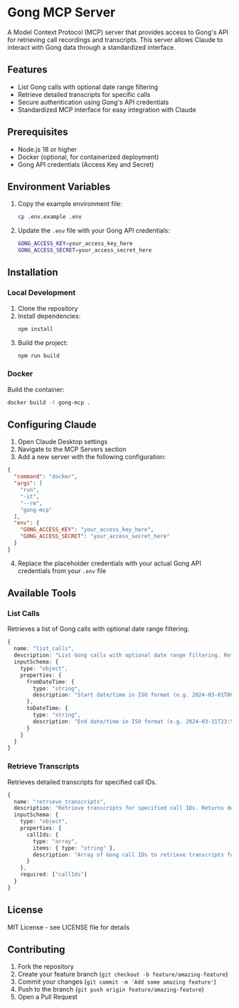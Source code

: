# Gong MCP Server

A Model Context Protocol (MCP) server that provides access to Gong's API for retrieving call recordings and transcripts. This server allows Claude to interact with Gong data through a standardized interface.

## Features

- List Gong calls with optional date range filtering
- Retrieve detailed transcripts for specific calls
- Secure authentication using Gong's API credentials
- Standardized MCP interface for easy integration with Claude

## Prerequisites

- Node.js 18 or higher
- Docker (optional, for containerized deployment)
- Gong API credentials (Access Key and Secret)

## Environment Variables

1. Copy the example environment file:
   ```bash
   cp .env.example .env
   ```

2. Update the `.env` file with your Gong API credentials:
   ```bash
   GONG_ACCESS_KEY=your_access_key_here
   GONG_ACCESS_SECRET=your_access_secret_here
   ```

## Installation

### Local Development

1. Clone the repository
2. Install dependencies:
   ```bash
   npm install
   ```
3. Build the project:
   ```bash
   npm run build
   ```

### Docker

Build the container:
```bash
docker build -t gong-mcp .
```

## Configuring Claude

1. Open Claude Desktop settings
2. Navigate to the MCP Servers section
3. Add a new server with the following configuration:

```json
{
  "command": "docker",
  "args": [
    "run",
    "-it",
    "--rm",
    "gong-mcp"
  ],
  "env": {
    "GONG_ACCESS_KEY": "your_access_key_here",
    "GONG_ACCESS_SECRET": "your_access_secret_here"
  }
}
```

4. Replace the placeholder credentials with your actual Gong API credentials from your `.env` file

## Available Tools

### List Calls

Retrieves a list of Gong calls with optional date range filtering.

```typescript
{
  name: "list_calls",
  description: "List Gong calls with optional date range filtering. Returns call details including ID, title, start/end times, participants, and duration.",
  inputSchema: {
    type: "object",
    properties: {
      fromDateTime: {
        type: "string",
        description: "Start date/time in ISO format (e.g. 2024-03-01T00:00:00Z)"
      },
      toDateTime: {
        type: "string",
        description: "End date/time in ISO format (e.g. 2024-03-31T23:59:59Z)"
      }
    }
  }
}
```

### Retrieve Transcripts

Retrieves detailed transcripts for specified call IDs.

```typescript
{
  name: "retrieve_transcripts",
  description: "Retrieve transcripts for specified call IDs. Returns detailed transcripts including speaker IDs, topics, and timestamped sentences.",
  inputSchema: {
    type: "object",
    properties: {
      callIds: {
        type: "array",
        items: { type: "string" },
        description: "Array of Gong call IDs to retrieve transcripts for"
      }
    },
    required: ["callIds"]
  }
}
```

## License

MIT License - see LICENSE file for details

## Contributing

1. Fork the repository
2. Create your feature branch (`git checkout -b feature/amazing-feature`)
3. Commit your changes (`git commit -m 'Add some amazing feature'`)
4. Push to the branch (`git push origin feature/amazing-feature`)
5. Open a Pull Request 